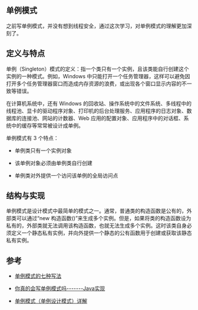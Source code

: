 ## 单例模式

之前写单例模式，并没有想到线程安全，通过这次学习，对单例模式的理解更加深刻了。

## 定义与特点

单例（Singleton）模式的定义：指一个类只有一个实例，且该类能自行创建这个实例的一种模式。例如，Windows 中只能打开一个任务管理器，这样可以避免因打开多个任务管理器窗口而造成内存资源的浪费，或出现各个窗口显示内容的不一致等错误。

在计算机系统中，还有 Windows 的回收站、操作系统中的文件系统、多线程中的线程池、显卡的驱动程序对象、打印机的后台处理服务、应用程序的日志对象、数据库的连接池、网站的计数器、Web 应用的配置对象、应用程序中的对话框、系统中的缓存等常常被设计成单例。

单例模式有 3 个特点：

- 单例类只有一个实例对象

- 该单例对象必须由单例类自行创建

- 单例类对外提供一个访问该单例的全局访问点

## 结构与实现

单例模式是设计模式中最简单的模式之一。通常，普通类的构造函数是公有的，外部类可以通过“new 构造函数()”来生成多个实例。但是，如果将类的构造函数设为私有的，外部类就无法调用该构造函数，也就无法生成多个实例。这时该类自身必须定义一个静态私有实例，并向外提供一个静态的公有函数用于创建或获取该静态私有实例。

## 参考

- [单例模式的七种写法](https://www.cnblogs.com/Sharley/p/5315959.html)

- [你真的会写单例模式吗-------Java实现](https://www.cnblogs.com/andy-zhou/p/5363585.html)

- [单例模式（单例设计模式）详解](http://c.biancheng.net/view/1338.html)